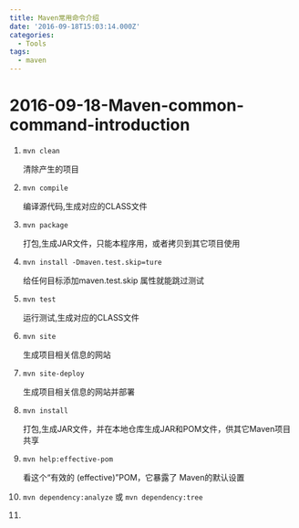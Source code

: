 ```yaml
---
title: Maven常用命令介绍
date: '2016-09-18T15:03:14.000Z'
categories:
  - Tools
tags:
  - maven
---
```


# 2016-09-18-Maven-common-command-introduction

1. `mvn clean`

   清除产生的项目

2. `mvn compile`

   编译源代码,生成对应的CLASS文件

3. `mvn package`

   打包,生成JAR文件，只能本程序用，或者拷贝到其它项目使用

4. `mvn install -Dmaven.test.skip=ture`

   给任何目标添加maven.test.skip 属性就能跳过测试

5. `mvn test`

   运行测试,生成对应的CLASS文件

6. `mvn site`

   生成项目相关信息的网站

7. `mvn site-deploy`

   生成项目相关信息的网站并部署

8. `mvn install`

   打包,生成JAR文件，并在本地仓库生成JAR和POM文件，供其它Maven项目共享

9. `mvn help:effective-pom`

   看这个“有效的 \(effective\)”POM，它暴露了 Maven的默认设置

10. `mvn dependency:analyze` 或 `mvn dependency:tree`

11.

